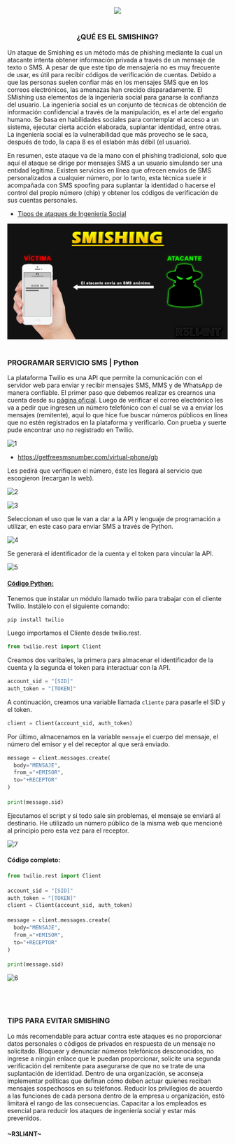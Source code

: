 <p align="center">
  <a href="https://github.com/DenverCoder1/readme-typing-svg"><img src="https://readme-typing-svg.herokuapp.com?color=D1F700&width=352&lines=Ataque+SMishing+con+Python"></a>
</p>

<h1 align="center"></h1>

<h3 align="center">¿QUÉ ES EL SMISHING?</h3>

Un ataque de Smishing es un método más de phishing mediante la cual un atacante intenta obtener información privada a través de un mensaje de texto o SMS. A pesar de que este tipo de mensajería no es muy frecuente de usar, es útil para recibir códigos de verificación de cuentas. Debido a que las personas suelen confiar más en los mensajes SMS que en los correos electrónicos, las amenazas han crecido disparadamente. El SMishing usa elementos de la ingeniería social para ganarse la confianza del usuario. La ingeniería social es un conjunto de técnicas de obtención de información confidencial a través de la manipulación, es el arte del engaño humano. Se basa en habilidades sociales para contemplar el acceso a un sistema, ejecutar cierta acción elaborada, suplantar identidad, entre otras. La ingeniería social es la vulnerabilidad que más provecho se le saca, después de todo, la capa 8 es el eslabón más débil (el usuario).

En resumen, este ataque va de la mano con el phishing tradicional, solo que aquí el ataque se dirige por mensajes SMS a un usuario simulando ser una entidad legítima. Existen servicios en línea que ofrecen envíos de SMS personalizados a cualquier número, por lo tanto, esta técnica suele ir acompañada con SMS spoofing para suplantar la identidad o hacerse el control del propio número (chip) y obtener los códigos de verificación de sus cuentas personales.

- <a href="https://github.com/R3LI4NT/articulos/blob/main/Redes/GNU-Linux/autenticacion.md">Tipos de ataques de Ingeniería Social</a>

<p align="center">
   <img src="https://github.com/R3LI4NT/articulos/blob/main/Pentesting/ING-SOCIAL/img/SMishing.png">
</p>

<h1 align="center"></h1>

### PROGRAMAR SERVICIO SMS | Python

La plataforma Twilio es una API que permite la comunicación con el servidor web para enviar y recibir mensajes SMS, MMS y de WhatsApp de manera confiable. El primer paso que debemos realizar es crearnos una cuenta desde su <a href="https://www.twilio.com/try-twilio">página oficial</a>. Luego de verificar el correo electrónico les va a pedir que ingresen un número telefónico con el cual se va a enviar los mensajes (remitente), aquí lo que hice fue buscar números públicos en línea que no estén registrados en la plataforma y verificarlo. Con prueba y suerte pude encontrar uno no registrado en Twilio.

![1](https://user-images.githubusercontent.com/75953873/209245152-801e62dd-0601-4c25-b823-e34326df98b1.png)

- https://getfreesmsnumber.com/virtual-phone/gb

Les pedirá que verifiquen el número, éste les llegará al servicio que escogieron (recargan la web).

![2](https://user-images.githubusercontent.com/75953873/209245526-6f1ae2e0-269a-4434-85fa-bf7801ba2358.png)

![3](https://user-images.githubusercontent.com/75953873/209245561-4230328d-b16b-4e0f-aa32-881efb5b6fdb.png)

Seleccionan el uso que le van a dar a la API y lenguaje de programación a utilizar, en este caso para enviar SMS a través de Python.

![4](https://user-images.githubusercontent.com/75953873/209245700-062f241c-bc89-4d7d-9fcb-73857ab21da7.png)

Se generará el identificador de la cuenta y el token para vincular la API.

![5](https://user-images.githubusercontent.com/75953873/209471127-d60108a8-5996-49a1-b0ec-41f255cf5fdb.png)

<h4><ins>Código Python:</ins></h3>

Tenemos que instalar un módulo llamado twilio para trabajar con el cliente Twilio. Instálelo con el siguiente comando:
```
pip install twilio
```

Luego importamos el Cliente desde twilio.rest.
```python
from twilio.rest import Client
```

Creamos dos varibales, la primera para almacenar el identificador de la cuenta y la segunda el token para interactuar con la API.
```python
account_sid = "[SID]"
auth_token = "[TOKEN]"
```

A continuación, creamos una variable llamada `cliente` para pasarle el SID y el token.
```python
client = Client(account_sid, auth_token)
```

Por último, almacenamos en la variable `mensaje` el cuerpo del mensaje, el número del emisor y el del receptor al que será enviado.

```python
message = client.messages.create(
  body="MENSAJE",
  from_="+EMISOR",
  to="+RECEPTOR"
)

print(message.sid)
```


Ejecutamos el script y si todo sale sin problemas, el mensaje se enviará al destinario. He utilizado un número público de la misma web que mencioné al principio pero esta vez para el receptor.

![7](https://user-images.githubusercontent.com/75953873/209471955-02c376be-fb83-40b1-a212-e600ffc6f80d.png)

#### Código completo:

```python
from twilio.rest import Client

account_sid = "[SID]"
auth_token = "[TOKEN]"
client = Client(account_sid, auth_token)

message = client.messages.create(
  body="MENSAJE",
  from_="+EMISOR",
  to="+RECEPTOR"
)

print(message.sid)
```

![6](https://user-images.githubusercontent.com/75953873/209471750-51ff5b5a-2578-461a-8e76-9e760750cff9.png)

<h1 align="center"></h1>

</br>

### TIPS PARA EVITAR SMISHING

Lo más recomendable para actuar contra este ataques es no proporcionar datos personales o códigos de privados en respuesta de un mensaje no solicitado. Bloquear y denunciar números telefónicos desconocidos, no ingrese a ningún enlace que le puedan proporcionar, solicite una segunda verificación del remitente para asegurarse de que no se trate de una suplantación de identidad. Dentro de una organización, se aconseja implementar políticas que definan cómo deben actuar quienes reciban mensajes sospechosos en su teléfonos. Reducir los privilegios de acuerdo a las funciones de cada persona dentro de la empresa u organización, estó limitará el rango de las consecuencias. Capacitar a los empleados es esencial para reducir los ataques de ingeniería social y estar más prevenidos.



#### ~R3LI4NT~
